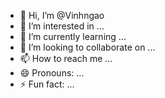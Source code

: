 - 👋 Hi, I’m @Vinhngao
- 👀 I’m interested in ...
- 🌱 I’m currently learning ...
- 💞️ I’m looking to collaborate on ...
- 📫 How to reach me ...
- 😄 Pronouns: ...
- ⚡ Fun fact: ...

<!---
Vinhngao/Vinhngao is a ✨ special ✨ repository because its `README.md` (this file) appears on your GitHub profile.
You can click the Preview link to take a look at your changes.
--->
